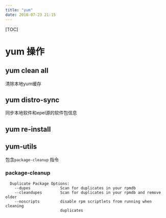 ```yaml
---
title: "yum"
date: 2018-07-23 21:15
---
```


[TOC]



# yum 操作



## yum clean all

清除本地yum缓存



## yum distro-sync

同步本地软件和epel源的软件包信息



## yum re-install 



## yum-utils 

包含`package-cleanup` 指令

### package-cleanup

```
  Duplicate Package Options:
    --dupes             Scan for duplicates in your rpmdb
    --cleandupes        Scan for duplicates in your rpmdb and remove older
    --noscripts         disable rpm scriptlets from running when cleaning
                        duplicates
```



